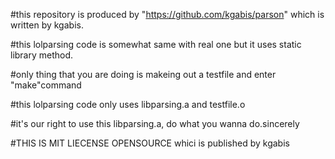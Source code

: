 #this repository is produced by "https://github.com/kgabis/parson" which is written by kgabis.

#this lolparsing code is somewhat same with real one but it uses static library method.

#only thing that you are doing is makeing out a testfile and enter "make"command

#this lolparsing code only uses libparsing.a and testfile.o

#it's our right to use this libparsing.a, do what you wanna do.sincerely





#THIS IS MIT LIECENSE OPENSOURCE whici is published by kgabis
